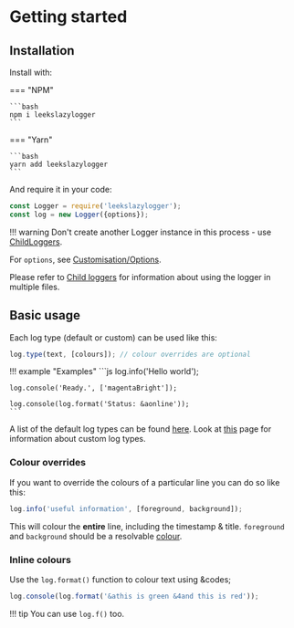 # Getting started

## Installation

Install with:

=== "NPM"

	```bash
	npm i leekslazylogger
	```

=== "Yarn"

	```bash
	yarn add leekslazylogger
	```

And require it in your code:

```js
const Logger = require('leekslazylogger');
const log = new Logger({options});
```

!!! warning
	Don't create another Logger instance in this process - use [ChildLoggers](/child-loggers).

For `options`, see [Customisation/Options](/customisation/options).

Please refer to [Child loggers](/child-loggers) for information about using the logger in multiple files.

## Basic usage

Each log type (default or custom) can be used like this:

```js
log.type(text, [colours]); // colour overrides are optional
```

!!! example "Examples"
	```js
	log.info('Hello world');

	log.console('Ready.', ['magentaBright']);

	log.console(log.format('Status: &aonline'));
	```

A list of the default log types can be found [here](/log-types). Look at [this](/customisation/custom-types) page for information about custom log types.

### Colour overrides

If you want to override the colours of a particular line you can do so like this:

```js
log.info('useful information', [foreground, background]);
```

This will colour the **entire** line, including the timestamp  & title.
`foreground` and `background` should be a resolvable [colour](/colours).

### Inline colours

Use the `log.format()` function to colour text using &codes;

```js
log.console(log.format('&athis is green &4and this is red'));
```

!!! tip
	You can use `log.f()` too.

